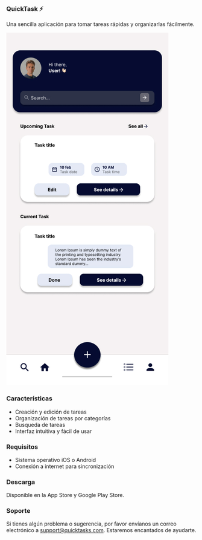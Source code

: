 ### QuickTask ⚡️

Una sencilla aplicación para tomar tareas rápidas y organizarlas fácilmente.

![Alt text][def]

[def]: ./assets/AppNote.jpg "App Note"


### Características

- Creación y edición de tareas
- Organización de tareas por categorías
- Busqueda de tareas
- Interfaz intuitiva y fácil de usar

### Requisitos

- Sistema operativo iOS o Android
- Conexión a internet para sincronización

### Descarga

Disponible en la App Store y Google Play Store.

### Soporte

Si tienes algún problema o sugerencia, por favor envíanos un correo electrónico a support@quicktasks.com. Estaremos encantados de ayudarte.

